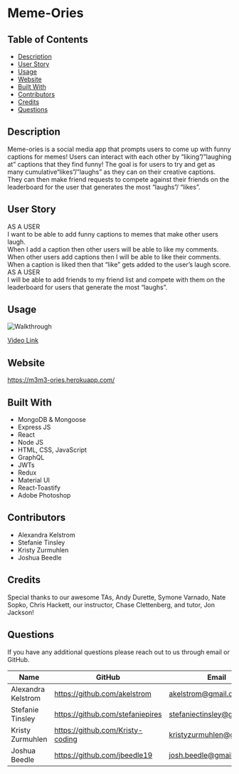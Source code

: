 # Meme-Ories
## Table of Contents
* [Description](#description)
* [User Story](#user-story)
* [Usage](#usage)
* [Website](#website)
* [Built With](#built-with)
* [Contributors](#contributors)
* [Credits](#credits)
* [Questions](#questions)
## Description
Meme-ories is a social media app that prompts users to come up with funny captions for memes! Users can interact with each other by “liking”/”laughing at” captions that they find funny! The goal is for users to try and get as many cumulative“likes”/”laughs” as they can on their creative captions. They can then make friend requests to compete against their friends on the leaderboard for the user that generates the most “laughs”/ “likes”.
## User Story
AS A USER </br>
I want to be able to add funny captions to memes that make other users laugh. </br>
When I add a caption then other users will be able to like my comments. </br>
When other users add captions then I will be able to like their comments. </br>
When a caption is liked then that “like” gets added to the user’s laugh score. </br>
AS A USER </br>
I will be able to add friends to my friend list and compete with them on the leaderboard for users that generate the most “laughs”.
## Usage
![Walkthrough](./walkthrough.gif)

[Video Link](https://drive.google.com/file/d/1vKHSK7fXU16bTmMcwLJupThx1ljDEatN/view)
## Website
https://m3m3-ories.herokuapp.com/
## Built With
* MongoDB & Mongoose
* Express JS
* React
* Node JS
* HTML, CSS, JavaScript
* GraphQL
* JWTs
* Redux
* Material UI
* React-Toastify
* Adobe Photoshop
## Contributors
* Alexandra Kelstrom
* Stefanie Tinsley
* Kristy Zurmuhlen
* Joshua Beedle
## Credits
Special thanks to our awesome TAs, Andy Durette, Symone Varnado, Nate Sopko, Chris Hackett, our instructor, Chase Clettenberg, and tutor, Jon Jackson!
## Questions
If you have any additional questions please reach out to us through email or GitHub.

Name | GitHub | Email
---- | ------ | -----
Alexandra Kelstrom | https://github.com/akelstrom | akelstrom@gmail.com
Stefanie Tinsley |https://github.com/stefaniepires | stefaniectinsley@gmail.com
Kristy Zurmuhlen |https://github.com/Kristy-coding| kristyzurmuhlen@gmail.com
Joshua Beedle |https://github.com/jbeedle19 | josh.beedle@gmail.com